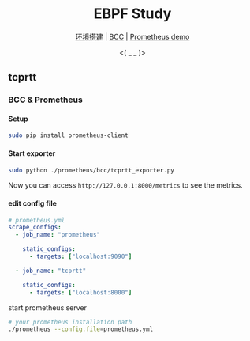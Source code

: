 <div align="center">

<h1>EBPF Study</h1>

[环境搭建](./SETUP.md) | [BCC](./bcc) | [Prometheus demo](./prometheus)

<( \_ \_ )>

</div>

## tcprtt

### BCC & Prometheus

#### Setup

```sh
sudo pip install prometheus-client
```

#### Start exporter

```sh
sudo python ./prometheus/bcc/tcprtt_exporter.py
```

Now you can access `http://127.0.0.1:8000/metrics` to see the metrics.

#### edit config file

```yml
# prometheus.yml
scrape_configs:
  - job_name: "prometheus"

    static_configs:
      - targets: ["localhost:9090"]

  - job_name: "tcprtt"

    static_configs:
      - targets: ["localhost:8000"]
```

start prometheus server

```sh
# your prometheus installation path
./prometheus --config.file=prometheus.yml
```
